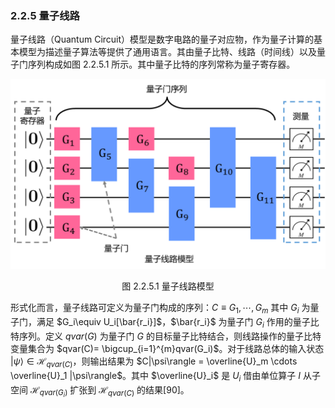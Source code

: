 ### 2.2.5 量子线路

量子线路（Quantum Circuit）模型是数字电路的量子对应物，作为量子计算的基本模型为描述量子算法等提供了通用语言。其由量子比特、线路（时间线）以及量子门序列构成如图 2.2.5.1 所示。其中量子比特的序列常称为量子寄存器。

<center>
<img src="../../Image/2/2.2/2.2.5/1.png" >

<label>图 2.2.5.1 量子线路模型</label>
</center>


形式化而言，量子线路可定义为量子门构成的序列：$C\equiv G_1,\cdots,G_m$ 其中 $G_i$ 为量子门，满足 $G_i\equiv U_i[\bar{r_i}]$，$\bar{r_i}$ 为量子门 $G_i$ 作用的量子比特序列。定义 $qvar(G)$ 为量子门 $G$ 的目标量子比特结合，则线路操作的量子比特变量集合为 $qvar(C)= \bigcup_{i=1}^{m}qvar(G_i)$。对于线路总体的输入状态 $|\psi\rangle \in \mathcal{H}_{qvar(C)}$，则输出结果为 $C|\psi\rangle = \overline{U}_m \cdots \overline{U}_1 |\psi\rangle$。其中 $\overline{U}_i$ 是 $U_i$ 借由单位算子 $I$ 从子空间 $\mathcal{H}_{qvar(G_i)}$ 扩张到 $\mathcal{H}_{qvar(C)}$ 的结果[90]。